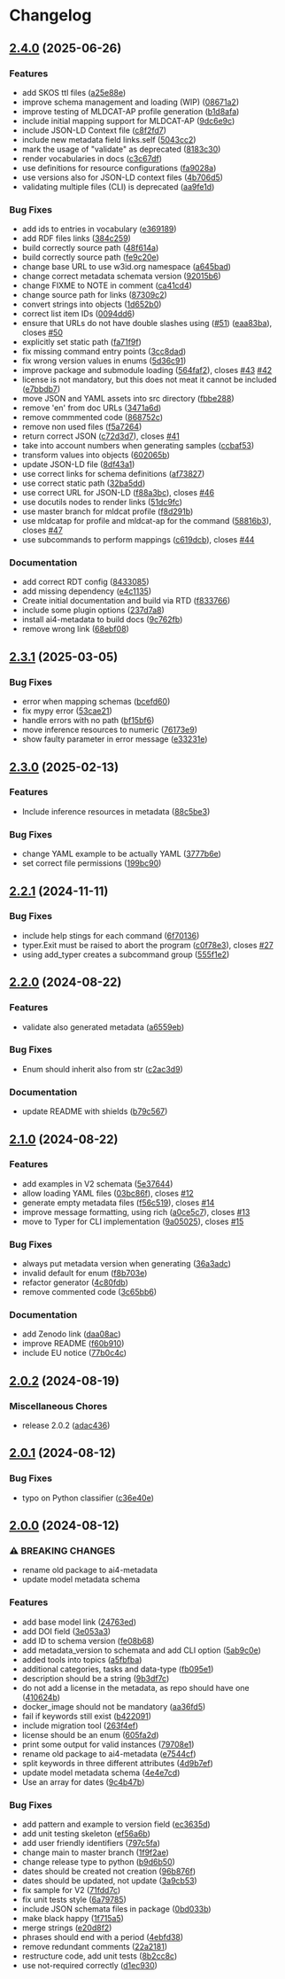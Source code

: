 # Changelog

## [2.4.0](https://github.com/ai4os/ai4-metadata/compare/v2.3.1...v2.4.0) (2025-06-26)


### Features

* add SKOS ttl files ([a25e88e](https://github.com/ai4os/ai4-metadata/commit/a25e88e16fc3211b82058626fa7c226804da619e))
* improve schema management and loading (WIP) ([08671a2](https://github.com/ai4os/ai4-metadata/commit/08671a22ba351860048b7fc649bf75a318556ec3))
* improve testing of MLDCAT-AP profile generation ([b1d8afa](https://github.com/ai4os/ai4-metadata/commit/b1d8afa6a7743fe91358cec6f1f91662693cb1bb))
* include initial mapping support for MLDCAT-AP ([9dc6e9c](https://github.com/ai4os/ai4-metadata/commit/9dc6e9cac3f98aad1a3c89635adc36da58b560bb))
* include JSON-LD Context file ([c8f2fd7](https://github.com/ai4os/ai4-metadata/commit/c8f2fd75a098894a5b19d6c5bcb8e127ec460ebf))
* include new metadata field links.self ([5043cc2](https://github.com/ai4os/ai4-metadata/commit/5043cc29a3f1be3cb9ea0fede0a609d7ed01fe2c))
* mark the usage of "validate" as deprecated ([8183c30](https://github.com/ai4os/ai4-metadata/commit/8183c30b841d7747d64337eca219fdae56d8330c))
* render vocabularies in docs ([c3c67df](https://github.com/ai4os/ai4-metadata/commit/c3c67df68988be88f9f42647ecefe80bd7a773c1))
* use definitions for resource configurations ([fa9028a](https://github.com/ai4os/ai4-metadata/commit/fa9028af9b8238cb39115b94320a58e5964f97bd))
* use versions also for JSON-LD context files ([4b706d5](https://github.com/ai4os/ai4-metadata/commit/4b706d59d5a3b42937b17f012cb583e519cce106))
* validating multiple files (CLI) is deprecated ([aa9fe1d](https://github.com/ai4os/ai4-metadata/commit/aa9fe1d9dbb654ca3bdcd3efa6b0e6297d8d02da))


### Bug Fixes

* add ids to entries in vocabulary ([e369189](https://github.com/ai4os/ai4-metadata/commit/e3691893a233b3208177f2c7e3f20db6626c2296))
* add RDF files links ([384c259](https://github.com/ai4os/ai4-metadata/commit/384c2595208584d2bb6897067f830ff420ebae5d))
* build correctly source path ([48f614a](https://github.com/ai4os/ai4-metadata/commit/48f614a9cfd98f72af128f636639d616f320a755))
* build correctly source path ([fe9c20e](https://github.com/ai4os/ai4-metadata/commit/fe9c20e715a5f535fae23b7ed0b8ad9098bf9d20))
* change base URL to use w3id.org namespace ([a645bad](https://github.com/ai4os/ai4-metadata/commit/a645badd07d807882ff1367f362d8d067a857a3a))
* change correct metadata schemata version ([92015b6](https://github.com/ai4os/ai4-metadata/commit/92015b6c379999b93b6b528b40eb46f809b41dce))
* change FIXME to NOTE in comment ([ca41cd4](https://github.com/ai4os/ai4-metadata/commit/ca41cd4139510abe986bdfcf2edf8d7d52cb7938))
* change source path for links ([87309c2](https://github.com/ai4os/ai4-metadata/commit/87309c2f81a8cb9e537df60de058cf33f4e19218))
* convert strings into objects ([1d652b0](https://github.com/ai4os/ai4-metadata/commit/1d652b096f310b239984c9f1b8c927fd5d5dbad5))
* correct list item IDs ([0094dd6](https://github.com/ai4os/ai4-metadata/commit/0094dd620077c695bb367585f48fb67c46ab63a8))
* ensure that URLs do not have double slashes using ([#51](https://github.com/ai4os/ai4-metadata/issues/51)) ([eaa83ba](https://github.com/ai4os/ai4-metadata/commit/eaa83ba6af3c85e4f64ce01220913a1854cb4e53)), closes [#50](https://github.com/ai4os/ai4-metadata/issues/50)
* explicitly set static path ([fa71f9f](https://github.com/ai4os/ai4-metadata/commit/fa71f9f5892248a22fe9dd1be6b18ae9ed2e1da1))
* fix missing command entry points ([3cc8dad](https://github.com/ai4os/ai4-metadata/commit/3cc8dadbada749eec65cdeb19117eea5e25f8ab9))
* fix wrong version values in enums ([5d36c91](https://github.com/ai4os/ai4-metadata/commit/5d36c9178e5fca35b1b4e542d6198aa09ecfc7fd))
* improve package and submodule loading ([564faf2](https://github.com/ai4os/ai4-metadata/commit/564faf2a95c6f253d0b44b292d5ab8db284e8caf)), closes [#43](https://github.com/ai4os/ai4-metadata/issues/43) [#42](https://github.com/ai4os/ai4-metadata/issues/42)
* license is not mandatory, but this does not meat it cannot be included ([e7bbdb7](https://github.com/ai4os/ai4-metadata/commit/e7bbdb798c4eb1452cafceefb4393dcf0176a865))
* move JSON and YAML assets into src directory ([fbbe288](https://github.com/ai4os/ai4-metadata/commit/fbbe288ebbcf373b7b48e0a16de0875449d7648a))
* remove 'en' from doc URLs ([3471a6d](https://github.com/ai4os/ai4-metadata/commit/3471a6df500230ce03f69f0fa752d8b8f36fb335))
* remove commmented code ([868752c](https://github.com/ai4os/ai4-metadata/commit/868752c59b7ca631c33c74e03e13546e13f891e0))
* remove non used files ([f5a7264](https://github.com/ai4os/ai4-metadata/commit/f5a7264d9d72f8ee55d13c1150247a8fb006c422))
* return correct JSON ([c72d3d7](https://github.com/ai4os/ai4-metadata/commit/c72d3d79810755813f696cce7f7761a681fe8c56)), closes [#41](https://github.com/ai4os/ai4-metadata/issues/41)
* take into account numbers when generating samples ([ccbaf53](https://github.com/ai4os/ai4-metadata/commit/ccbaf5354cf2a0db04f62d04aa781d7a5de8bb9a))
* transform values into objects ([602065b](https://github.com/ai4os/ai4-metadata/commit/602065b3fd483c3c01c68944d3c4b9fd55587cb3))
* update JSON-LD file ([8df43a1](https://github.com/ai4os/ai4-metadata/commit/8df43a1d579e5cc9d50fb904bea0e6083f206799))
* use correct links for schema definitions ([af73827](https://github.com/ai4os/ai4-metadata/commit/af73827befd22f3f59a1b90d17fe17c8fbcc6ad1))
* use correct static path ([32ba5dd](https://github.com/ai4os/ai4-metadata/commit/32ba5dd85f94ae9fa86c2c1ea209b83be67f6af2))
* use correct URL for JSON-LD ([f88a3bc](https://github.com/ai4os/ai4-metadata/commit/f88a3bc939a030bcb7f45f4567782ddda0dd6d3c)), closes [#46](https://github.com/ai4os/ai4-metadata/issues/46)
* use docutils nodes to render links ([51dc9fc](https://github.com/ai4os/ai4-metadata/commit/51dc9fc2b9b08c1d91151dbbea66ea823c69c9db))
* use master branch for mldcat profile ([f8d291b](https://github.com/ai4os/ai4-metadata/commit/f8d291b88d9b606768bfe1aeefb2f3b789a8b977))
* use mldcatap for profile and mldcat-ap for the command ([58816b3](https://github.com/ai4os/ai4-metadata/commit/58816b35c7f28e7735b568d27632fd948d8440d3)), closes [#47](https://github.com/ai4os/ai4-metadata/issues/47)
* use subcommands to perform mappings ([c619dcb](https://github.com/ai4os/ai4-metadata/commit/c619dcbb88955418e393777b8c30345c10346371)), closes [#44](https://github.com/ai4os/ai4-metadata/issues/44)


### Documentation

* add correct RDT config ([8433085](https://github.com/ai4os/ai4-metadata/commit/8433085ae1e0990e86e9c0d98b220f08270fbe65))
* add missing dependency ([e4c1135](https://github.com/ai4os/ai4-metadata/commit/e4c113590647fb63b273a424e79f2306aa9ad5df))
* Create initial documentation and build via RTD ([f833766](https://github.com/ai4os/ai4-metadata/commit/f833766e21b9dd0c781722d0bd6963765aa5c83f))
* include some plugin options ([237d7a8](https://github.com/ai4os/ai4-metadata/commit/237d7a83f64442cce5824df2c9f96d9ef59d267b))
* install ai4-metadata to build docs ([9c762fb](https://github.com/ai4os/ai4-metadata/commit/9c762fb8e7d044de66e6b9daf5c87662464506f3))
* remove wrong link ([68ebf08](https://github.com/ai4os/ai4-metadata/commit/68ebf084bbb3d9ee3ff7cf02e9681aa7e36f05f1))

## [2.3.1](https://github.com/ai4os/ai4-metadata/compare/v2.3.0...v2.3.1) (2025-03-05)


### Bug Fixes

* error when mapping schemas ([bcefd60](https://github.com/ai4os/ai4-metadata/commit/bcefd601867bcf41f261b1ae0e246a06a283ebed))
* fix mypy error ([53cae21](https://github.com/ai4os/ai4-metadata/commit/53cae21c8059c74a83270b80d789e43ecaee113f))
* handle errors with no path ([bf15bf6](https://github.com/ai4os/ai4-metadata/commit/bf15bf624cd52fb7c69a97c40c36dd239ecef17d))
* move inference resources to numeric ([76173e9](https://github.com/ai4os/ai4-metadata/commit/76173e9dcde552f65e5532f496aab4e199fba5d8))
* show faulty parameter in error message ([e33231e](https://github.com/ai4os/ai4-metadata/commit/e33231e4a49772f224e6c381d1fed9dfb99e26d0))

## [2.3.0](https://github.com/ai4os/ai4-metadata/compare/v2.2.1...v2.3.0) (2025-02-13)


### Features

* Include inference resources in metadata ([88c5be3](https://github.com/ai4os/ai4-metadata/commit/88c5be3a8981e5c21422a5430b64a3c80cd1d588))


### Bug Fixes

* change YAML example to be actually YAML ([3777b6e](https://github.com/ai4os/ai4-metadata/commit/3777b6e7986e01c16a9abceb929dd5b65f069b8b))
* set correct file permissions ([199bc90](https://github.com/ai4os/ai4-metadata/commit/199bc90650df964216ec8ad08e7e8f52aa6527ac))

## [2.2.1](https://github.com/ai4os/ai4-metadata/compare/v2.2.0...v2.2.1) (2024-11-11)


### Bug Fixes

* include help stings for each command ([6f70136](https://github.com/ai4os/ai4-metadata/commit/6f7013620bbfb2f9dc01fe40de30392db9b3f962))
* typer.Exit must be raised to abort the program ([c0f78e3](https://github.com/ai4os/ai4-metadata/commit/c0f78e3a777ebe10a348e135b2a0e7140b612113)), closes [#27](https://github.com/ai4os/ai4-metadata/issues/27)
* using add_typer creates a subcommand group ([555f1e2](https://github.com/ai4os/ai4-metadata/commit/555f1e2295740103fa3885bd8b76dfc20fa8aeb2))

## [2.2.0](https://github.com/ai4os/ai4-metadata/compare/v2.1.0...v2.2.0) (2024-08-22)


### Features

* validate also generated metadata ([a6559eb](https://github.com/ai4os/ai4-metadata/commit/a6559eb662c52a4e9597421367ce3d37a70bd033))


### Bug Fixes

* Enum should inherit also from str ([c2ac3d9](https://github.com/ai4os/ai4-metadata/commit/c2ac3d9641a781400aed1edcb6e43b269b90c802))


### Documentation

* update README with shields ([b79c567](https://github.com/ai4os/ai4-metadata/commit/b79c567bcabdcc0e7280e08d3b931a2cea47ac66))

## [2.1.0](https://github.com/ai4os/ai4-metadata/compare/v2.0.2...v2.1.0) (2024-08-22)


### Features

* add examples in V2 schemata ([5e37644](https://github.com/ai4os/ai4-metadata/commit/5e376448298f8369227a7e1ecfa7e4b8cad96499))
* allow loading YAML files ([03bc86f](https://github.com/ai4os/ai4-metadata/commit/03bc86f52b80d2862f9604688d51cf3f0b609dce)), closes [#12](https://github.com/ai4os/ai4-metadata/issues/12)
* generate empty metadata files ([f56c519](https://github.com/ai4os/ai4-metadata/commit/f56c5190dc34b2fa3f0180c2ad7d934e485dd907)), closes [#14](https://github.com/ai4os/ai4-metadata/issues/14)
* improve message formatting, using rich ([a0ce5c7](https://github.com/ai4os/ai4-metadata/commit/a0ce5c74105bcac8c867cce88652c1ab190464e1)), closes [#13](https://github.com/ai4os/ai4-metadata/issues/13)
* move to Typer for CLI implementation ([9a05025](https://github.com/ai4os/ai4-metadata/commit/9a05025b512322f4236aea708c73d176377a8de5)), closes [#15](https://github.com/ai4os/ai4-metadata/issues/15)


### Bug Fixes

* always put metadata version when generating ([36a3adc](https://github.com/ai4os/ai4-metadata/commit/36a3adcee76dd047b81fa1252a9bfe6059ed6480))
* invalid default for enum ([f8b703e](https://github.com/ai4os/ai4-metadata/commit/f8b703ecf7ef816e1b46a0c65264c480c0553ba2))
* refactor generator ([4c80fdb](https://github.com/ai4os/ai4-metadata/commit/4c80fdb52e7bcf0ed1193c83eab8b757cf639915))
* remove commented code ([3c65bb6](https://github.com/ai4os/ai4-metadata/commit/3c65bb693e78957270384b8ec6c18bf91f1c8376))


### Documentation

* add Zenodo link ([daa08ac](https://github.com/ai4os/ai4-metadata/commit/daa08ace7468463b849d413416978d33978c1241))
* improve README ([f60b910](https://github.com/ai4os/ai4-metadata/commit/f60b910942937f446357d78959d46e70e7fc4829))
* include EU notice ([77b0c4c](https://github.com/ai4os/ai4-metadata/commit/77b0c4cf9e950ee26e1fb1b410a31e58c20c2c31))

## [2.0.2](https://github.com/ai4os/ai4-metadata/compare/v2.0.1...v2.0.2) (2024-08-19)


### Miscellaneous Chores

* release 2.0.2 ([adac436](https://github.com/ai4os/ai4-metadata/commit/adac43662dc911874707e16840d65222d3438ac1))

## [2.0.1](https://github.com/ai4os/ai4-metadata/compare/v2.0.0...v2.0.1) (2024-08-12)


### Bug Fixes

* typo on Python classifier ([c36e40e](https://github.com/ai4os/ai4-metadata/commit/c36e40efa83cbb6055225cb2cdefade94c1ee6c3))

## [2.0.0](https://github.com/ai4os/ai4-metadata/compare/1.0.0...v2.0.0) (2024-08-12)


### ⚠ BREAKING CHANGES

* rename old package to ai4-metadata
* update model metadata schema

### Features

* add base model link ([24763ed](https://github.com/ai4os/ai4-metadata/commit/24763ed031d5c1f84c689e02062d6c09d01d3f83))
* add DOI field ([3e053a3](https://github.com/ai4os/ai4-metadata/commit/3e053a34a1330cfa1d04647716e0a54bf40ff153))
* add ID to schema version ([fe08b68](https://github.com/ai4os/ai4-metadata/commit/fe08b68101a5bf8f8f00aa9ec66a4a6c1cf1d19e))
* add metadata_version to schemata and add CLI option ([5ab9c0e](https://github.com/ai4os/ai4-metadata/commit/5ab9c0e6b0f9cd7710094e4d14850d59c13d8bd5))
* added tools into topics ([a5fbfba](https://github.com/ai4os/ai4-metadata/commit/a5fbfbadffdb31035d839b944c470081794d2d2b))
* additional categories, tasks and data-type ([fb095e1](https://github.com/ai4os/ai4-metadata/commit/fb095e1fa24fa699dced7752dac8f4cbf5033edb))
* description should be a string ([9b3df7c](https://github.com/ai4os/ai4-metadata/commit/9b3df7c5d5d601b2a3323280c8dc45d2d4dea02c))
* do not add a license in the metadata, as repo should have one ([410624b](https://github.com/ai4os/ai4-metadata/commit/410624b5c262c9de6a27c550b7a15de7a8c8da6c))
* docker_image should not be mandatory ([aa36fd5](https://github.com/ai4os/ai4-metadata/commit/aa36fd5e43f9df5ed32859184efe93435896a059))
* fail if keywords still exist ([b422091](https://github.com/ai4os/ai4-metadata/commit/b422091335ef75b28beef1c97bcbab4361b86cca))
* include migration tool ([263f4ef](https://github.com/ai4os/ai4-metadata/commit/263f4ef7577eb81ee20f1ac64d759c5f4a1d8916))
* license should be an enum ([605fa2d](https://github.com/ai4os/ai4-metadata/commit/605fa2d1b0e4577bf11997f195531ec3b5dd2abc))
* print some output for valid instances ([79708e1](https://github.com/ai4os/ai4-metadata/commit/79708e1008e120d7df2349e799bb6c80040d298c))
* rename old package to ai4-metadata ([e7544cf](https://github.com/ai4os/ai4-metadata/commit/e7544cf90590facd819b49bf3ae8dd6bc01d82fe))
* split keywords in three different attributes ([4d9b7ef](https://github.com/ai4os/ai4-metadata/commit/4d9b7ef847813d4178223f500c9eb9223cba3041))
* update model metadata schema ([4e4e7cd](https://github.com/ai4os/ai4-metadata/commit/4e4e7cd050ad23aa2a06cd4c0ddeb99e304c6e96))
* Use an array for dates ([9c4b47b](https://github.com/ai4os/ai4-metadata/commit/9c4b47b1b194e2baab2c0fe554964919b1d9608c))


### Bug Fixes

* add pattern and example to version field ([ec3635d](https://github.com/ai4os/ai4-metadata/commit/ec3635d8102950f6d4b7d9af61d89fe3db18033e))
* add unit testing skeleton ([ef56a6b](https://github.com/ai4os/ai4-metadata/commit/ef56a6bb29882dc9adc44e9b7525c840d0ac88a4))
* add user friendly identifiers ([797c5fa](https://github.com/ai4os/ai4-metadata/commit/797c5fa689b241b3c3ea6d7252e5e055dafcd549))
* change main to master branch ([1f9f2ae](https://github.com/ai4os/ai4-metadata/commit/1f9f2aee7a0276bc8304940d89def538395122cd))
* change release type to python ([b9d6b50](https://github.com/ai4os/ai4-metadata/commit/b9d6b5007989f1680dcdf1ded9c05e9549849717))
* dates should be created not creation ([96b876f](https://github.com/ai4os/ai4-metadata/commit/96b876f2bc2793984268163bb9130eec4d73e78f))
* dates should be updated, not update ([3a9cb53](https://github.com/ai4os/ai4-metadata/commit/3a9cb5391506a364a77d126120171e6c1b7c04e0))
* fix sample for V2 ([71fdd7c](https://github.com/ai4os/ai4-metadata/commit/71fdd7c5db72916b80393e07e4eb1dd5b3996dce))
* fix unit tests style ([6a79785](https://github.com/ai4os/ai4-metadata/commit/6a79785fc06c60f155fc3257c793a08056ba79ce))
* include JSON schemata files in package ([0bd033b](https://github.com/ai4os/ai4-metadata/commit/0bd033bc2522fc74dc0eba4de4ab6856c1dce5e5))
* make black happy ([1f715a5](https://github.com/ai4os/ai4-metadata/commit/1f715a58482b8559114c89869f383be11597e04b))
* merge strings ([e20d8f2](https://github.com/ai4os/ai4-metadata/commit/e20d8f202d719eacd518389118fd00ea9db02e44))
* phrases should end with a period ([4ebfd38](https://github.com/ai4os/ai4-metadata/commit/4ebfd387f4d7a75f1d52688299eca3b556a4efbd))
* remove redundant comments ([22a2181](https://github.com/ai4os/ai4-metadata/commit/22a21816be4a73ac7c7f392ebb53e6625ad2e957))
* restructure code, add unit tests ([8b2cc8c](https://github.com/ai4os/ai4-metadata/commit/8b2cc8ca87abfa36a17f6b2c3ab8297d37f34927))
* use not-required correctly ([d1ec930](https://github.com/ai4os/ai4-metadata/commit/d1ec93001eb410366bb767ebdd47699d051b3f17))
